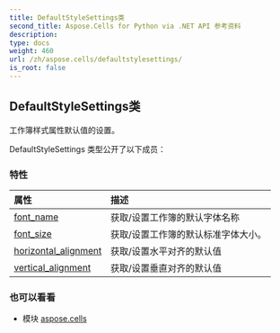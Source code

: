 ```yaml
---
title: DefaultStyleSettings类
second_title: Aspose.Cells for Python via .NET API 参考资料
description:
type: docs
weight: 460
url: /zh/aspose.cells/defaultstylesettings/
is_root: false
---
```

## DefaultStyleSettings类
工作簿样式属性默认值的设置。



DefaultStyleSettings 类型公开了以下成员：

### 特性
|属性|描述|
| :- | :- |
| [font_name](/cells/python-net/zh/aspose.cells/defaultstylesettings/font_name) |获取/设置工作簿的默认字体名称|
| [font_size](/cells/python-net/zh/aspose.cells/defaultstylesettings/font_size) |获取/设置工作簿的默认标准字体大小。|
| [horizontal_alignment](/cells/python-net/zh/aspose.cells/defaultstylesettings/horizontal_alignment) |获取/设置水平对齐的默认值|
| [vertical_alignment](/cells/python-net/zh/aspose.cells/defaultstylesettings/vertical_alignment) |获取/设置垂直对齐的默认值|



### 也可以看看
* 模块 [aspose.cells](..)
